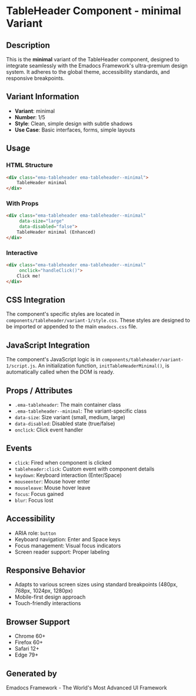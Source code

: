 # TableHeader Component - minimal Variant

## Description
This is the **minimal** variant of the TableHeader component, designed to integrate seamlessly with the Emadocs Framework's ultra-premium design system. It adheres to the global theme, accessibility standards, and responsive breakpoints.

## Variant Information
- **Variant**: minimal
- **Number**: 1/5
- **Style**: Clean, simple design with subtle shadows
- **Use Case**: Basic interfaces, forms, simple layouts

## Usage

### HTML Structure
```html
<div class="ema-tableheader ema-tableheader--minimal">
    TableHeader minimal
</div>
```

### With Props
```html
<div class="ema-tableheader ema-tableheader--minimal" 
     data-size="large" 
     data-disabled="false">
    TableHeader minimal (Enhanced)
</div>
```

### Interactive
```html
<div class="ema-tableheader ema-tableheader--minimal" 
     onclick="handleClick()">
    Click me!
</div>
```

## CSS Integration
The component's specific styles are located in `components/tableheader/variant-1/style.css`. These styles are designed to be imported or appended to the main `emadocs.css` file.

## JavaScript Integration
The component's JavaScript logic is in `components/tableheader/variant-1/script.js`. An initialization function, `initTableHeaderMinimal()`, is automatically called when the DOM is ready.

## Props / Attributes
- `.ema-tableheader`: The main container class
- `.ema-tableheader--minimal`: The variant-specific class
- `data-size`: Size variant (small, medium, large)
- `data-disabled`: Disabled state (true/false)
- `onclick`: Click event handler

## Events
- `click`: Fired when component is clicked
- `tableheader:click`: Custom event with component details
- `keydown`: Keyboard interaction (Enter/Space)
- `mouseenter`: Mouse hover enter
- `mouseleave`: Mouse hover leave
- `focus`: Focus gained
- `blur`: Focus lost

## Accessibility
- ARIA role: `button`
- Keyboard navigation: Enter and Space keys
- Focus management: Visual focus indicators
- Screen reader support: Proper labeling

## Responsive Behavior
- Adapts to various screen sizes using standard breakpoints (480px, 768px, 1024px, 1280px)
- Mobile-first design approach
- Touch-friendly interactions

## Browser Support
- Chrome 60+
- Firefox 60+
- Safari 12+
- Edge 79+

## Generated by
Emadocs Framework - The World's Most Advanced UI Framework
